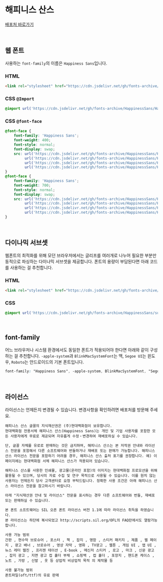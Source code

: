 # 해피니스 산스

[배포처 바로가기](https://thehyundaifont.com/#download)

&nbsp;

## 웹 폰트

사용하는 `font-family`의 이름은 `Happiness Sans`입니다.

### HTML

```html
<link rel="stylesheet" href="https://cdn.jsdelivr.net/gh/fonts-archive/HappinessSans/HappinessSans.css" type="text/css"/>
```

### CSS `@Import`

```css
@import url('https://cdn.jsdelivr.net/gh/fonts-archive/HappinessSans/HappinessSans.css');
```

### CSS `@font-face`

```css
@font-face {
    font-family: 'Happiness Sans';
    font-weight: 400;
    font-style: normal;
    font-display: swap;
    src: url('https://cdn.jsdelivr.net/gh/fonts-archive/HappinessSans/HappinessSans-Regular.woff2') format('woff2'),
         url('https://cdn.jsdelivr.net/gh/fonts-archive/HappinessSans/HappinessSans-Regular.woff') format('woff'),
         url('https://cdn.jsdelivr.net/gh/fonts-archive/HappinessSans/HappinessSans-Regular.otf') format('opentype'),
         url('https://cdn.jsdelivr.net/gh/fonts-archive/HappinessSans/HappinessSans-Regular.ttf') format('truetype');
}
@font-face {
    font-family: 'Happiness Sans';
    font-weight: 700;
    font-style: normal;
    font-display: swap;
    src: url('https://cdn.jsdelivr.net/gh/fonts-archive/HappinessSans/HappinessSans-Bold.woff2') format('woff2'),
         url('https://cdn.jsdelivr.net/gh/fonts-archive/HappinessSans/HappinessSans-Bold.woff') format('woff'),
         url('https://cdn.jsdelivr.net/gh/fonts-archive/HappinessSans/HappinessSans-Bold.otf') format('opentype'),
         url('https://cdn.jsdelivr.net/gh/fonts-archive/HappinessSans/HappinessSans-Bold.ttf') format('truetype');
}
```

&nbsp;

## 다이나믹 서브셋

웹폰트의 최적화를 위해 모던 브라우저에서는 글리프를 여러개로 나누어 필요한 부분만 동적으로 파싱하는 다이나믹 서브셋을 제공합니다. 폰트의 용량이 부담된다면 아래 코드를 사용하는 걸 추천합니다.

### HTML

```html
<link rel="stylesheet" href="https://cdn.jsdelivr.net/gh/fonts-archive/HappinessSans/subsets/HappinessSans-dynamic-subset.css" type="text/css"/>
```

### CSS

```css
@import url('https://cdn.jsdelivr.net/gh/fonts-archive/HappinessSans/subsets/HappinessSans-dynamic-subset.css');
```

&nbsp;

## font-family

어느 브라우저나 시스템 환경에서도 동일한 폰트가 적용되어야 한다면 아래와 같이 구성하는 걸 추천합니다. `-apple-system`과 `BlinkMacSystemFont`는 맥, `Segoe UI`는 윈도우, `Roboto`는 안드로이드의 기본 폰트입니다.


```css
font-family: "Happiness Sans", -apple-system, BlinkMacSystemFont, "Segoe UI", Roboto, Oxygen, Ubuntu, Cantarell, "Open Sans", "Helvetica Neue", sans-serif;
```

&nbsp;

## 라이선스

라이선스는 언제든지 변경될 수 있습니다. 변경사항을 확인하려면 배포처를 방문해 주세요.

```
해피니스 산스 글꼴의 지식재산권은 (주)현대백화점이 보유합니다. 
현대백화점 전용서체 해피니스 산스(Happiness Sans)는 개인 및 기업 사용자를 포함한 모든 사용자에게 무료로 제공되며 자유롭게 수정・변경하여 재배포하실 수 있습니다. 
 
단, 글꼴 자체를 유로로 판매하는 것은 금지하며, 해피니스 산스는 본 저작권 안내와 라이선스 전문을 포함해서 다른 소프트웨어와 번들하거나 재배포 또는 판매가 가능합니다. 해피니스 산스 라이선스 전문을 포함하기 어려울 경우, 해피니스 산스 출처 표기를 권장합니다. 예) 이 페이지에는 현대백화점 서체 해피니스 산스가 적용되어 있습니다. 
 
해피니스 산스를 사용한 인쇄물, 광고물(온라인 포함)의 이미지는 현대백화점 프로모션을 위해 활용될 수 있으며, 당사의 자료 수집 및 연구 목적으로 사용될 수 있습니다. 이를 원치 않는 사용자는 언제든지 당사 고객센터로 요청 부탁드립니다. 정확한 사용 조건은 아래 해피니스 산스 라이선스 전문을 참고하시기 바랍니다. 
 
아래 "지식재산권 안내 및 라이선스" 전문을 표시하는 경우 다른 소프트웨어와 번들, 재배포 또는 판매하실 수 있습니다. 
 
본 폰트 소프트웨어는 SIL 오픈 폰트 라이선스 버전 1.1에 따라 라이선스 취득을 하였습니다. 
본 라이선스는 하단에 복사되었고 http://scripts.sil.org/OFL의 FAQ란에서도 열람가능합니다. 
 
사용 가능 범위 
간판 , 현수막 브로슈어 , 포스터 , 책 , 잡지 , 명함 , 스티커 패키지 , 제품 , 웹 페이지 , 광고 배너 , 브로슈어 , 영상 자막 , 영화 , TV광고 , 웹툰 , 게임 UI , 앱 UI , 뉴스 레터 웹진 , 프리젠 테이션 , E-book , 메신저 스티커 , 로고 , 마크 , 신문 광고 , 잡지 광고 , 지면 광고 컵 홀더 부채 , 쇼핑백 , 컵 홀더 , 포장지 , 핸드폰 케이스 , 노트 , 가방 , 신발 , 옷 등 상업적 비상업적 목적 의 제작물 등 
 
사용 불가능 범위 
폰트파일(oft/ttf)의 유료 판매
```
